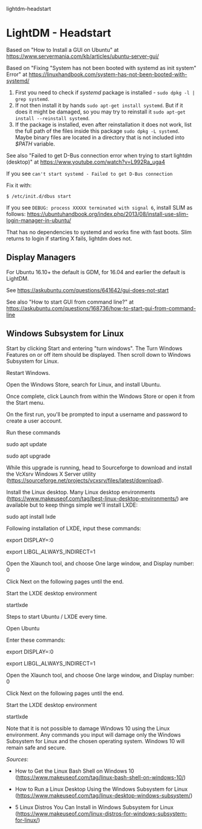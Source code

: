 lightdm-headstart
# LightDM - Headstart

Based on "How to Install a GUI on Ubuntu" at https://www.servermania.com/kb/articles/ubuntu-server-gui/

Based on "Fixing "System has not been booted with systemd as init system" Error" at https://linuxhandbook.com/system-has-not-been-booted-with-systemd/

1. First you need to check if *systemd* package is installed - ```sudo dpkg -l | grep systemd```.
2. If not then install it by hands ```sudo apt-get install systemd```. But if it does it might be damaged, so you may try to reinstall it ```sudo apt-get install --reinstall systemd```.
3. If the package is installed, even after reinstallation it does not work, list the full path of the files inside this package ```sudo dpkg -L systemd```. Maybe binary files are located in a directory that is not included into *$PATH* variable.

See also "Failed to get D-Bus connection error when trying to start lightdm (desktop)" at https://www.youtube.com/watch?v=L992Ra_uga4

If you see ```can't start systemd - Failed to get D-Bus connection```

Fix it with:

```
$ /etc/init.d/dbus start
```

If you see ```DEBUG: process XXXXX terminated with signal 6```, install SLIM as follows: https://ubuntuhandbook.org/index.php/2013/08/install-use-slim-login-manager-in-ubuntu/

That has no dependencies to systemd and works fine with fast boots. Slim returns to login if starting X fails, lightdm does not.

## Display Managers

For Ubuntu 16.10+ the default is GDM, for 16.04 and earlier the default is LightDM.

See https://askubuntu.com/questions/641642/gui-does-not-start

See also "How to start GUI from command line?" at https://askubuntu.com/questions/168736/how-to-start-gui-from-command-line

## Windows Subsystem for Linux

Start by clicking Start and entering "turn windows". The Turn Windows Features on or off item should be displayed. Then scroll down to Windows Subsystem for Linux.

Restart Windows.

Open the Windows Store, search for Linux, and install Ubuntu.

Once complete, click Launch from within the Windows Store or open it from the Start menu.

On the first run, you'll be prompted to input a username and password to create a user account.

Run these commands

sudo apt update

sudo apt upgrade

While this upgrade is running, head to Sourceforge to download and install the VcXsrv Windows X Server utility (https://sourceforge.net/projects/vcxsrv/files/latest/download).

Install the Linux desktop. Many Linux desktop environments (https://www.makeuseof.com/tag/best-linux-desktop-environments/) are available but to keep things simple we'll install LXDE:

sudo apt install lxde

Following installation of LXDE, input these commands:

export DISPLAY=:0

export LIBGL_ALWAYS_INDIRECT=1

Open the Xlaunch tool, and choose One large window, and Display number: 0

Click Next on the following pages until the end.

Start the LXDE desktop environment

startlxde

Steps to start Ubuntu / LXDE every time.

Open Ubuntu

Enter these commands:

export DISPLAY=:0

export LIBGL_ALWAYS_INDIRECT=1

Open the Xlaunch tool, and choose One large window, and Display number: 0

Click Next on the following pages until the end.

Start the LXDE desktop environment

startlxde

Note that it is not possible to damage Windows 10 using the Linux environment. Any commands you input will damage only the Windows Subsystem for Linux and the chosen operating system. Windows 10 will remain safe and secure.

*Sources*:

- How to Get the Linux Bash Shell on Windows 10 (https://www.makeuseof.com/tag/linux-bash-shell-on-windows-10/)

- How to Run a Linux Desktop Using the Windows Subsystem for Linux (https://www.makeuseof.com/tag/linux-desktop-windows-subsystem/)

- 5 Linux Distros You Can Install in Windows Subsystem for Linux (https://www.makeuseof.com/linux-distros-for-windows-subsystem-for-linux/)

